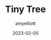 ﻿---
layout: game
title:  "Tiny Tree"
type: "Game Development Blog"
color: "background-color: seagreen"
summary: "Tiny Tree is a Sim Tower-style game where you take care of a grand tree. Your goal is to grow the tree as tall as possible, keep the roots healthy, and take care of its inhabitants, a rabbit,  deer, and bear.. This was designed around the theme 'Roots' <small>(Global Gamejam 2023)</small>"
author: amyelliott
date: '2023-02-05'
category: ['game-development', 'game-jam', 'unity']
thumbnail: https://am3pap005files.storage.live.com/y4mEnhTvFeVkrn5IetKOB8JXlBzVWgSNsIgk-ltA3zFeoEIODCbydWCQgc-mtD8BAHsMEyiMj_prVTa7prR8-B7Q7kU05w9S_YMkXYcP17d6ynt-KAg1RmqvX6eEjuA1XzV29EFnf287zO4NrmpGkyVdBDbwDYyHpToUbjw0XI5bAle7iCzS9xz_eDxDjfUUwDc?width=1920&height=1634&cropmode=none
keywords: towersim, cute, relaxing, gamejam
permalink: /games/tinytree/
usemathjax: true
genre: ['Tower Sim', 'Cute', 'Relaxing']
browser_playable: true
hidden: true
heading: "A cute game where you nurture a grand tree, its wildlife, and its thriving roots."
icon: https://am3pap005files.storage.live.com/y4m22rAoXOm3cEaafL5tLZOIUHSGtRRqMPxuUgm4v_UqSTWzMjmIZt3INABZEyxpd_yQttRhy6qa3rQ0t4FiMylN9jooCr_xg_rh-ZCGdDLrkopaaLBGgNNMh8PdgA2VXN6mSiFOlFbaGoKl0zFQ2RsQR6HBaa2_6V9RqpVum6v3Aa46fGsT9lACoea5QpXj-XE?width=497&height=564&cropmode=none
showreel: /assets/vid/tinytree-showreel.mp4
itch: https://horsehead.itch.io/tiny-tree
isgameembed: true
gameembed: https://itch.io/embed-upload/7291549
status: "Done"
projecttype: "Game Jam"
duration: "48 Hours"
tools: ['Unity']
roles: ['Programming', 'Level Design']
credits: ['Amy Elliott', 'Joe Shanahan', 'Luke Stampfli', 'Jules Langran', 'Olivia Onyia']
screenshots: ['https://am3pap005files.storage.live.com/y4mNd7l56S7HaklhSkdhHr6R5tdfvB9g1dp9tc_jeY-MME_IMGTqqs1FPFT3ef98DppbAu0OQ-4FkkJViDYbhtrXX9X5OKu3bPJNhz-qMqiT8wZKH5zZq8s5t7AIH2XhnOLtiZVdpobOJHf_H62QgBFQhRrt615m4D88zdRA5K3kUvZc_-aNCHeweWcgHNBaLMy?width=955&height=535&cropmode=none']
---